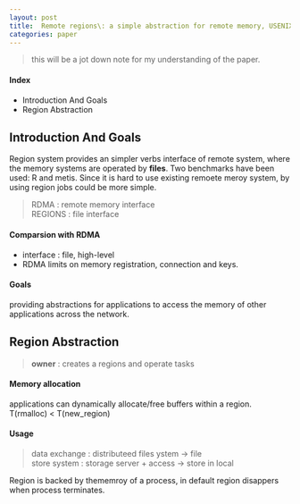 ```yaml
---
layout: post
title:  Remote regions\: a simple abstraction for remote memory, USENIX
categories: paper
---
```


> this will be a jot down note for my understanding of the paper. 

#### Index
- Introduction And Goals
- Region Abstraction

## Introduction And Goals
Region system provides an simpler verbs interface of remote system, where the memory systems are operated by **files**. Two benchmarks have been used: R and metis. Since it is hard to use existing remoete meroy system, by using region jobs could be more simple.
> RDMA : remote memory interface  
> REGIONS : file interface

#### Comparsion with RDMA
+ interface : file, high-level
+ RDMA limits on memory registration, connection and keys.

#### Goals
providing abstractions for applications to access the memory of other applications across the network.

## Region Abstraction
> **owner** : creates a regions and operate tasks

#### Memory allocation
applications can dynamically allocate/free buffers within a region. T(rmalloc) < T(new_region)

#### Usage 
> data exchange : distributeed files ystem -> file   
> store system : storage server + access -> store in local

Region is backed by thememroy of a process, in default region disappers when process terminates. 

